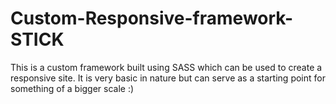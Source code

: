 # Custom-Responsive-framework-STICK

This is a custom framework built using SASS which can be used to create a responsive site. It is very basic in nature but can serve as a starting point for something of a bigger scale :)
